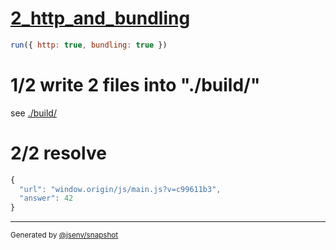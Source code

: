 # [2_http_and_bundling](../../http_urls_build.test.mjs#L30)

```js
run({ http: true, bundling: true })
```

# 1/2 write 2 files into "./build/"

see [./build/](./build/)

# 2/2 resolve

```js
{
  "url": "window.origin/js/main.js?v=c99611b3",
  "answer": 42
}
```

---

<sub>
  Generated by <a href="https://github.com/jsenv/core/tree/main/packages/tooling/snapshot">@jsenv/snapshot</a>
</sub>
